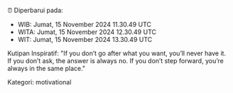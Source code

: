 ⏰ Diperbarui pada:
- WIB: Jumat, 15 November 2024 11.30.49 UTC
- WITA: Jumat, 15 November 2024 12.30.49 UTC
- WIT: Jumat, 15 November 2024 13.30.49 UTC

Kutipan Inspiratif:
"If you don’t go after what you want, you’ll never have it. If you don’t ask, the answer is always no. If you don’t step forward, you’re always in the same place."


Kategori: motivational

